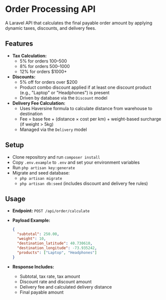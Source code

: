 # Order Processing API

A Laravel API that calculates the final payable order amount by applying dynamic taxes, discounts, and delivery fees.

## Features

- **Tax Calculation:**
  - 5% for orders $100–$500
  - 8% for orders $500–$1000
  - 12% for orders $1000+
- **Discounts:**
  - 5% off for orders over $200
  - Product combo discount applied if at least one discount product (e.g., "Laptop" or "Headphones") is present
  - Driven by database via the `Discount` model
- **Delivery Fee Calculation:**
  - Uses Haversine formula to calculate distance from warehouse to destination
  - Fee = base fee + (distance × cost per km) + weight-based surcharge (if weight > 5kg)
  - Managed via the `Delivery` model

## Setup

- Clone repository and run `composer install`
- Copy `.env.example` to `.env` and set your environment variables
- Run `php artisan key:generate`
- Migrate and seed database:
  - `php artisan migrate`
  - `php artisan db:seed` (includes discount and delivery fee rules)

## Usage

- **Endpoint:** `POST /api/order/calculate`
- **Payload Example:**

  ```json
  {
    "subtotal": 250.00,
    "weight": 10,
    "destination_latitude": 40.730610,
    "destination_longitude": -73.935242,
    "products": ["Laptop", "Headphones"]
  }
  ```

- **Response Includes:**
  - Subtotal, tax rate, tax amount
  - Discount rate and discount amount
  - Delivery fee and calculated delivery distance
  - Final payable amount
